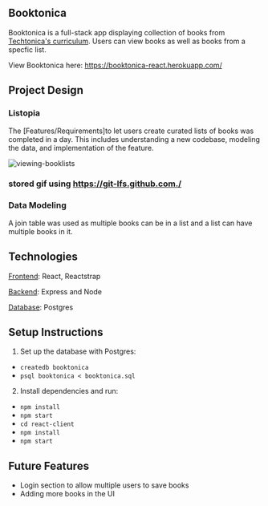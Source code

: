 ## Booktonica

Booktonica is a full-stack app displaying collection of books from [Techtonica's curriculum](https://github.com/Techtonica/final-full-stack-assessment-h1-2020).  Users can view books as well as books from a specfic list.

View Booktonica here: https://booktonica-react.herokuapp.com/

## Project Design

### Listopia

The [Features/Requirements]to let users create curated lists of books was completed in a day. This includes understanding a new codebase, modeling the data, and implementation of the feature.

![viewing-booklists](booktonicaGif.gif)

### stored gif using https://git-lfs.github.com./



### Data Modeling

A join table was used as multiple books can be in a list and a list can have multiple books in it. 


## Technologies

<u>Frontend</u>: React, Reactstrap 

<u>Backend</u>: Express and Node 

<u>Database</u>: Postgres



## Setup Instructions

1. Set up the database with Postgres:

- `createdb booktonica`
- `psql booktonica < booktonica.sql`

2. Install dependencies and run:

- `npm install`
- `npm start`
- `cd react-client`
- `npm install`
- `npm start`



## Future Features

- Login section to allow multiple users to save books
- Adding more books in the UI
